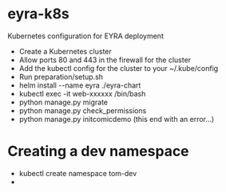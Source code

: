 # eyra-k8s
Kubernetes configuration for EYRA deployment

- Create a Kubernetes cluster
- Allow ports 80 and 443 in the firewall for the cluster
- Add the kubectl config for the cluster to your ~/.kube/config
- Run preparation/setup.sh
- helm install --name eyra ./eyra-chart
- kubectl exec -it web-xxxxxx /bin/bash
- python manage.py migrate
- python manage.py check_permissions
- python manage.py initcomicdemo (this end with an error...)

# Creating a dev namespace
- kubectl create namespace tom-dev
-